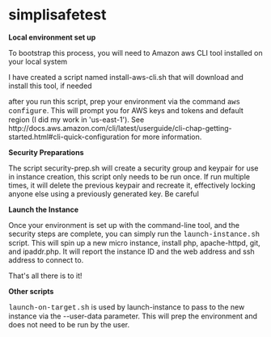 # simplisafetest

<b>Local environment set up</b>
<p>To bootstrap this process, you will need to Amazon aws CLI tool installed on your local system</pr>
<p>I have created a script named install-aws-cli.sh that will download and install this tool, if needed</p>

<p>after you run this script, prep your environment via the command <font face=courier>aws configure</font>.  This will prompt you for AWS keys and tokens and default region (I did my work in 'us-east-1').  See http://docs.aws.amazon.com/cli/latest/userguide/cli-chap-getting-started.html#cli-quick-configuration for more information.

 
 <b>Security Preparations</b>
 <p>The script security-prep.sh will create a security group and keypair for use in instance creation, this script only needs to be run once.  If run multiple times, it will delete the previous keypair and recreate it, effectively locking anyone else using a previously generated key.  Be careful</p>
 
<b>Launch the Instance</b>
<p>Once your environment is set up with the command-line tool, and the security steps are complete, you can simply run the <font face=courier>launch-instance.sh</font> script.   This will spin up a new micro instance, install php, apache-httpd, git, and ipaddr.php.   It will report the instance ID and the web address and ssh address to connect to.</p>

<p>That's all there is to it!</p>

<b>Other scripts</b>
<p><font face=courier>launch-on-target.sh</font> is used by launch-instance to pass to the new instance via the --user-data parameter.  This will prep the environment and does not need to be run by the user.</p> 

